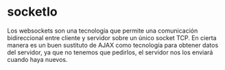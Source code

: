 # socketIo
Los websockets son una tecnología que permite una comunicación bidireccional entre cliente y servidor sobre un único socket TCP. En cierta manera es un buen sustituto de AJAX como tecnología para obtener datos del servidor, ya que no tenemos que pedirlos, el servidor nos los enviará cuando haya nuevos.
